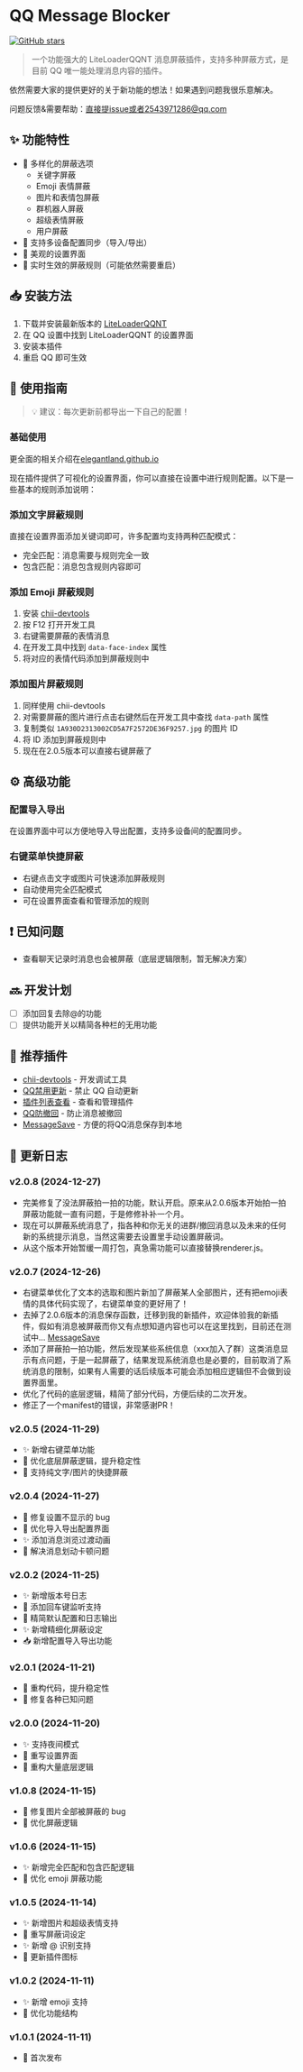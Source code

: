 # QQ Message Blocker

[![GitHub stars](https://img.shields.io/github/stars/elegantland/qqMessageBlocker?style=social)](https://github.com/elegantland/qqMessageBlocker)

> 一个功能强大的 LiteLoaderQQNT 消息屏蔽插件，支持多种屏蔽方式，是目前 QQ 唯一能处理消息内容的插件。

依然需要大家的提供更好的关于新功能的想法！如果遇到问题我很乐意解决。

问题反馈&需要帮助：直接提issue或者2543971286@qq.com 

## ✨ 功能特性

- 🚫 多样化的屏蔽选项
  - 关键字屏蔽
  - Emoji 表情屏蔽
  - 图片和表情包屏蔽
  - 群机器人屏蔽
  - 超级表情屏蔽
  - 用户屏蔽
- 📱 支持多设备配置同步（导入/导出）
- 🎨 美观的设置界面
- 🔄 实时生效的屏蔽规则（可能依然需要重启）

## 📥 安装方法

1. 下载并安装最新版本的 [LiteLoaderQQNT](https://liteloaderqqnt.github.io)
2. 在 QQ 设置中找到 LiteLoaderQQNT 的设置界面
3. 安装本插件
4. 重启 QQ 即可生效

## 🎯 使用指南

> 💡 建议：每次更新前都导出一下自己的配置！

### 基础使用

更全面的相关介绍在[elegantland.github.io](https://elegantland.github.io/)

现在插件提供了可视化的设置界面，你可以直接在设置中进行规则配置。以下是一些基本的规则添加说明：

### 添加文字屏蔽规则

直接在设置界面添加关键词即可，许多配置均支持两种匹配模式：
- 完全匹配：消息需要与规则完全一致
- 包含匹配：消息包含规则内容即可

### 添加 Emoji 屏蔽规则

1. 安装 [chii-devtools](https://github.com/mo-jinran/chii-devtools/tree/v4)
2. 按 F12 打开开发工具
3. 右键需要屏蔽的表情消息
4. 在开发工具中找到 `data-face-index` 属性
5. 将对应的表情代码添加到屏蔽规则中

### 添加图片屏蔽规则

1. 同样使用 chii-devtools
2. 对需要屏蔽的图片进行点击右键然后在开发工具中查找 `data-path` 属性
3. 复制类似 `1A930D2313002CD5A7F2572DE36F9257.jpg` 的图片 ID
4. 将 ID 添加到屏蔽规则中
5. 现在在2.0.5版本可以直接右键屏蔽了

## ⚙️ 高级功能

### 配置导入导出
在设置界面中可以方便地导入导出配置，支持多设备间的配置同步。

### 右键菜单快捷屏蔽
- 右键点击文字或图片可快速添加屏蔽规则
- 自动使用完全匹配模式
- 可在设置界面查看和管理添加的规则

## ❗ 已知问题

- 查看聊天记录时消息也会被屏蔽（底层逻辑限制，暂无解决方案）

## 🔜 开发计划

- [ ] 添加回复去除@的功能
- [ ] 提供功能开关以精简各种栏的无用功能

## 🔌 推荐插件

- [chii-devtools](https://github.com/mo-jinran/chii-devtools/tree/v4) - 开发调试工具
- [QQ禁用更新](https://github.com/xh321/LiteLoaderQQNT-Kill-Update/tree/master) - 禁止 QQ 自动更新
- [插件列表查看](https://github.com/ltxhhz/LL-plugin-list-viewer/tree/main) - 查看和管理插件
- [QQ防撤回](https://github.com/xh321/LiteLoaderQQNT-Anti-Recall/tree/master) - 防止消息被撤回
-  [MessageSave](https://github.com/elegantland/qqMessageSave) - 方便的将QQ消息保存到本地

## 📝 更新日志

### v2.0.8 (2024-12-27)
- 完美修复了没法屏蔽拍一拍的功能，默认开启。原来从2.0.6版本开始拍一拍屏蔽功能就一直有问题，于是修修补补一个月。
- 现在可以屏蔽系统消息了，指各种和你无关的进群/撤回消息以及未来的任何新的系统提示消息，当然这需要去设置里手动设置屏蔽词。
- 从这个版本开始暂缓一周打包，真急需功能可以直接替换renderer.js。

### v2.0.7 (2024-12-26)
- 右键菜单优化了文本的选取和图片新加了屏蔽某人全部图片，还有把emoji表情的具体代码实现了，右键菜单变的更好用了！
- 去掉了2.0.6版本的消息保存函数，迁移到我的新插件，欢迎体验我的新插件，假如有消息被屏蔽而你又有点想知道内容也可以在这里找到，目前还在测试中... [MessageSave](https://github.com/elegantland/qqMessageSave) 
- 添加了屏蔽拍一拍功能，然后发现某些系统信息（xxx加入了群）这类消息显示有点问题，于是一起屏蔽了，结果发现系统消息也是必要的，目前取消了系统消息的限制，如果有人需要的话后续版本可能会添加相应逻辑但不会做到设置界面里。
- 优化了代码的底层逻辑，精简了部分代码，方便后续的二次开发。
- 修正了一个manifest的错误，非常感谢PR！
  
### v2.0.5 (2024-11-29)
- ✨ 新增右键菜单功能
- 🔧 优化底层屏蔽逻辑，提升稳定性
- 🎨 支持纯文字/图片的快捷屏蔽

### v2.0.4 (2024-11-27)
- 🐛 修复设置不显示的 bug
- 🎨 优化导入导出配置界面
- ✨ 添加消息浏览过渡动画
- 🔧 解决消息划动卡顿问题

### v2.0.2 (2024-11-25)
- ✨ 新增版本号日志
- 🔧 添加回车键监听支持
- 🎨 精简默认配置和日志输出
- ✨ 新增精细化屏蔽设定
- 📥 新增配置导入导出功能

### v2.0.1 (2024-11-21)
- 🔧 重构代码，提升稳定性
- 🐛 修复各种已知问题

### v2.0.0 (2024-11-20)
- ✨ 支持夜间模式
- 🔄 重写设置界面
- 🔧 重构大量底层逻辑

### v1.0.8 (2024-11-15)
- 🐛 修复图片全部被屏蔽的 bug
- 🔧 优化屏蔽逻辑

### v1.0.6 (2024-11-15)
- ✨ 新增完全匹配和包含匹配逻辑
- 🔧 优化 emoji 屏蔽功能

### v1.0.5 (2024-11-14)
- ✨ 新增图片和超级表情支持
- 🔧 重写屏蔽词设定
- ✨ 新增 @ 识别支持
- 🎨 更新插件图标

### v1.0.2 (2024-11-11)
- ✨ 新增 emoji 支持
- 🔧 优化功能结构

### v1.0.1 (2024-11-11)
- 🎉 首次发布
